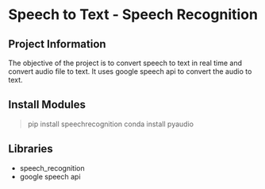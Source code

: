 # Speech to Text - Speech Recognition

## Project Information

The objective of the project is to convert speech to text in real time and convert audio file to text. It uses google speech api to convert the audio to text.

## Install Modules
> pip install speechrecognition
> conda install pyaudio


## Libraries

- speech_recognition
- google speech api
